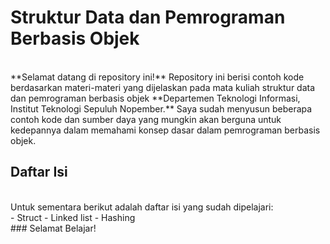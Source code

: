 # Struktur Data dan Pemrograman Berbasis Objek
<br>
**Selamat datang di repository ini!**
Repository ini berisi contoh kode berdasarkan materi-materi yang dijelaskan pada mata kuliah struktur data dan pemrograman berbasis objek
**Departemen Teknologi Informasi, Institut Teknologi Sepuluh Nopember.**
Saya sudah menyusun beberapa contoh kode dan sumber daya yang mungkin akan berguna untuk kedepannya dalam memahami konsep dasar dalam pemrograman berbasis objek.

## Daftar Isi
<br>
Untuk sementara berikut adalah daftar isi yang sudah dipelajari:
<br>
- Struct
- Linked list
- Hashing

<br>
### Selamat Belajar!